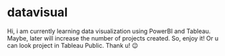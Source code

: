 # datavisual

Hi, i am currently learning data visualization using PowerBI and Tableau. Maybe, later will increase the number of projects created. So, enjoy it! 
Or u can look project in Tableau Public. Thank u! 😉
